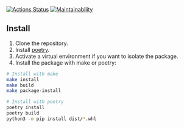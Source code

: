 [![Actions Status](https://github.com/pollutana/python-project-lvl1/actions/workflows/hexlet-check.yml/badge.svg)](https://github.com/pollutana/python-project-lvl1/actions)
[![Maintainability](https://api.codeclimate.com/v1/badges/30afb3c7524d432f5495/maintainability)](https://codeclimate.com/github/pollutana/python-project-lvl1/maintainability)

## Install

1. Clone the repository.
2. Install [poetry](https://python-poetry.org/docs/#installing-manually).
3. Activate a virtual environment if you want to isolate the package.
4. Install the package with make or poetry:

```bash
# Install with make
make install
make build
make package-install

# Install with poetry
poetry install
poetry build
python3 -m pip install dist/*.whl
```
